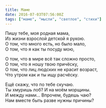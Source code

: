 ```yaml
---
title: Маме
date: 2016-07-03T07:56:00Z
tags: ["маме", "мысли", "светлое", "стихи"]
---
```


Пишу тебе, моя родная мама,  
Из жизни взрослой детской я рукою.  
О том, что много есть, но было мало,  
О том, что я как ты посуду мою,  

О том, что в мире всё так сложно просто,  
О том, что я ношу твою причёску,  
О том, что лиц людских не красит возраст,  
Что утром как и ты ищу расчёску.  

Ещё скажу, что по тебе скучаю.  
Ты хмуришь лоб? И на моём морщины.  
И между нами… Впрочем, будешь чаю?  
Нам вместе быть разве нужны причины?  

